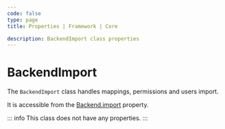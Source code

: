 ```yaml
---
code: false
type: page
title: Properties | Framework | Core

description: BackendImport class properties
---
```


# BackendImport

The `BackendImport` class handles mappings, permissions and users import.

It is accessible from the [Backend.import](/core/2/framework/classes/backend/properties#import) property.

::: info
This class does not have any properties.
:::
